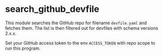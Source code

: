 # search_github_devfile

This module searches the GitHub repo for filename `devfile.yaml` and fetches them. The list is then filtered out for devfiles with schema versions 2.x.x.

Set your GitHub access token to the env `ACCESS_TOKEN` with repo scope to run this program.
